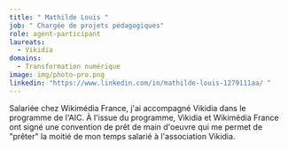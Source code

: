 ```yaml
---
title: " Mathilde Louis "
job: " Chargée de projets pédagogiques"
role: agent-participant
laureats:
  - Vikidia
domains:
  - Transformation numérique
image: img/photo-pro.png
linkedin: "https://www.linkedin.com/in/mathilde-louis-1279111aa/ "
---
```

Salariée chez Wikimédia France, j'ai accompagné Vikidia dans le programme de l'AIC. À l'issue du programme, Vikidia et Wikimédia France ont signé une convention de prêt de main d'oeuvre qui me permet de "prêter" la moitié de mon temps salarié à l'association Vikidia.